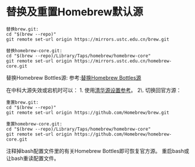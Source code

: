 ---
---

# 替换及重置Homebrew默认源
    
    
    替换brew.git:
    cd "$(brew --repo)"
    git remote set-url origin https://mirrors.ustc.edu.cn/brew.git
    
    替换homebrew-core.git:
    cd "$(brew --repo)/Library/Taps/homebrew/homebrew-core"
    git remote set-url origin https://mirrors.ustc.edu.cn/homebrew-core.git

替换Homebrew Bottles源: 参考:[替换Homebrew Bottles源](https://lug.ustc.edu.cn/wiki/mirrors/help/homebrew-bottles "https://lug.ustc.edu.cn/wiki/mirrors/help/homebrew-bottles")

在中科大源失效或宕机时可以： 1\. 使用[清华源设置参考](https://mirrors.tuna.tsinghua.edu.cn/help/homebrew/ "https://mirrors.tuna.tsinghua.edu.cn/help/homebrew/")。 2\. 切换回官方源： 
    
    
    重置brew.git:
    cd "$(brew --repo)"
    git remote set-url origin https://github.com/Homebrew/brew.git
    
    重置homebrew-core.git:
    cd "$(brew --repo)/Library/Taps/homebrew/homebrew-core"
    git remote set-url origin https://github.com/Homebrew/homebrew-core.git

注释掉bash配置文件里的有关Homebrew Bottles即可恢复官方源。 重启bash或让bash重读配置文件。 
